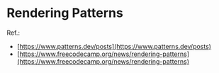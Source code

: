 # Rendering Patterns
Ref.: 
* [https://www.patterns.dev/posts](https://www.patterns.dev/posts)
* [https://www.freecodecamp.org/news/rendering-patterns](https://www.freecodecamp.org/news/rendering-patterns)
